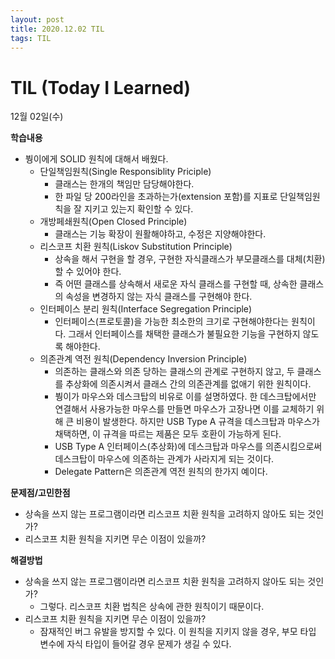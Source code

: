 ```yaml
---
layout: post
title: 2020.12.02 TIL
tags: TIL
---
```

# TIL (Today I Learned)

12월 02일(수)

**학습내용**

- 붱이에게 SOLID 원칙에 대해서 배웠다.
    - 단일책임원칙(Single Responsiblity Priciple)
        - 클래스는 한개의 책임만 담당해야한다.
        - 한 파일 당 200라인을 초과하는가(extension 포함)를 지표로 단일책임원칙을 잘 지키고 있는지 확인할 수 있다.
    - 개방페쇄원칙(Open Closed Principle)
        - 클래스는 기능 확장이 원활해야하고, 수정은 지양해야한다.
    - 리스코프 치환 원칙(Liskov Substitution Principle)
        - 상속을 해서 구현을 할 경우, 구현한 자식클래스가 부모클래스를 대체(치환)할 수 있어야 한다.
        - 즉 어떤 클래스를 상속해서 새로운 자식 클래스를 구현할 때, 상속한 클래스의 속성을 변경하지 않는 자식 클래스를 구현해야 한다.
    - 인터페이스 분리 원칙(Interface Segregation Principle)
        - 인터페이스(프로토콜)을 가능한 최소한의 크기로 구현해야한다는 원칙이다. 그래서 인터페이스를 채택한 클래스가 불필요한 기능을 구현하지 않도록 해야한다.
    - 의존관계 역전 원칙(Dependency Inversion Principle)
        - 의존하는 클래스와 의존 당하는 클래스의 관계로 구현하지 않고, 두 클래스를 추상화에 의존시켜서 클래스 간의 의존관계를 없애기 위한 원칙이다.
        - 붱이가 마우스와 데스크탑의 비유로 이를 설명하였다. 한 데스크탑에서만 연결해서 사용가능한 마우스를 만들면 마우스가 고장나면 이를 교체하기 위해 큰 비용이 발생한다. 하지만 USB Type A 규격을 데스크탑과 마우스가 채택하면, 이 규격을 따르는 제품은 모두 호환이 가능하게 된다.
        - USB Type A 인터페이스(추상화)에 데스크탑과 마우스를 의존시킴으로써 데스크탑이 마우스에 의존하는 관계가 사라지게 되는 것이다.
        - Delegate Pattern은 의존관계 역전 원칙의 한가지 예이다.

**문제점/고민한점**

- 상속을 쓰지 않는 프로그램이라면 리스코프 치환 원칙을 고려하지 않아도 되는 것인가?
- 리스코프 치환 원칙을 지키면 무슨 이점이 있을까?

**해결방법**

- 상속을 쓰지 않는 프로그램이라면 리스코프 치환 원칙을 고려하지 않아도 되는 것인가?
    - 그렇다. 리스코프 치환 법칙은 상속에 관한 원칙이기 때문이다.
- 리스코프 치환 원칙을 지키면 무슨 이점이 있을까?
    - 잠재적인 버그 유발을 방지할 수 있다. 이 원칙을 지키지 않을 경우, 부모 타입 변수에 자식 타입이 들어갈 경우 문제가 생길 수 있다.
